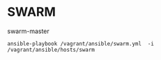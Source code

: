 # SWARM
swarm-master
```
ansible-playbook /vagrant/ansible/swarm.yml  -i /vagrant/ansible/hosts/swarm
```